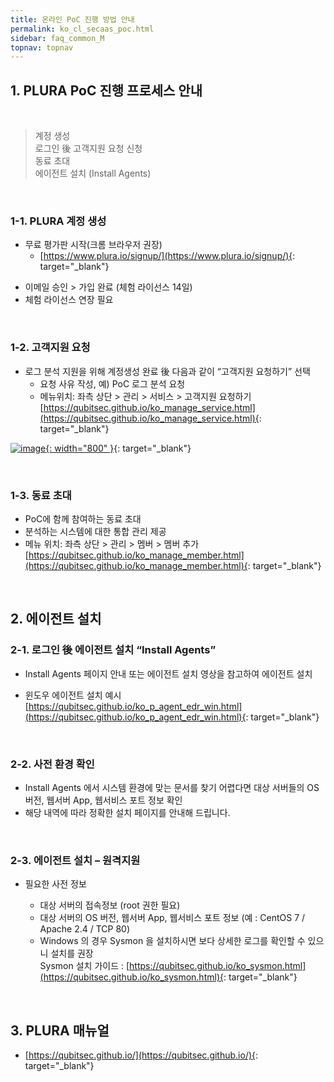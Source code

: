 ```yaml
---
title: 온라인 PoC 진행 방법 안내
permalink: ko_cl_secaas_poc.html
sidebar: faq_common_M
topnav: topnav
---
```


## 1. PLURA PoC 진행 프로세스 안내

<br />

> 계정 생성   
> 로그인 後 고객지원 요청 신청   
> 동료 초대   
> 에이전트 설치 (Install Agents)

<br />

### 1-1. PLURA 계정 생성

- 무료 평가판 시작(크롬 브라우저 권장)
   - [https://www.plura.io/signup/](https://www.plura.io/signup/){: target="_blank"}

<!--
[![image](/docs/images/Additianal/cloud/1.png){: width="800" }](/docs/images/Additianal/cloud/1.png){: target="_blank"}
-->

- 이메일 승인 > 가입 완료 (체험 라이선스 14일)
- 체험 라이선스 연장 필요

<br />

### 1-2. 고객지원 요청

- 로그 분석 지원을 위해 계정생성 완료 後 다음과 같이 “고객지원 요청하기” 선택
   - 요청 사유 작성, 예) PoC 로그 분석 요청
   - 메뉴위치: 좌측 상단 > 관리 > 서비스 > 고객지원 요청하기   
   [https://qubitsec.github.io/ko_manage_service.html](https://qubitsec.github.io/ko_manage_service.html){: target="_blank"}

[![image](/docs/images/Additianal/cloud/2.png){: width="800" }](/docs/images/Additianal/cloud/2.png){: target="_blank"}

<br />

### 1-3. 동료 초대
- PoC에 함께 참여하는 동료 초대
- 분석하는 시스템에 대한 통합 관리 제공
- 메뉴 위치: 좌측 상단 > 관리 > 멤버 > 멤버 추가
[https://qubitsec.github.io/ko_manage_member.html](https://qubitsec.github.io/ko_manage_member.html){: target="_blank"}

<br />

## 2. 에이전트 설치

### 2-1. 로그인 後 에이전트 설치 “Install Agents”

- Install Agents 페이지 안내 또는 에이전트 설치 영상을 참고하여 에이전트 설치   

<!--
- 윈도우 서버에 에이전트 설치 예시   
[https://qubitsec.github.io/ko_p_agent_win_srv.html](https://qubitsec.github.io/ko_p_agent_win_srv.html){: target="_blank"}
-->

- 윈도우 에이전트 설치 예시   
[https://qubitsec.github.io/ko_p_agent_edr_win.html](https://qubitsec.github.io/ko_p_agent_edr_win.html){: target="_blank"}

<br />

### 2-2. 사전 환경 확인
- Install Agents 에서 시스템 환경에 맞는 문서를 찾기 어렵다면 대상 서버들의 OS 버전, 웹서버 App, 웹서비스 포트 정보 확인   
- 해당 내역에 따라 정확한 설치 페이지를 안내해 드립니다.

<br />

### 2-3. 에이전트 설치 – 원격지원

- 필요한 사전 정보   

  - 대상 서버의 접속정보 (root 권한 필요)   
  - 대상 서버의 OS 버전, 웹서버 App, 웹서비스 포트 정보 (예 : CentOS 7 / Apache 2.4 / TCP 80)
  - Windows 의 경우 Sysmon 을 설치하시면 보다 상세한 로그를 확인할 수 있으니 설치를 권장   
Sysmon 설치 가이드 : [https://qubitsec.github.io/ko_sysmon.html](https://qubitsec.github.io/ko_sysmon.html){: target="_blank"}

<br />
 
## 3. PLURA 매뉴얼
- [https://qubitsec.github.io/](https://qubitsec.github.io/){: target="_blank"}

